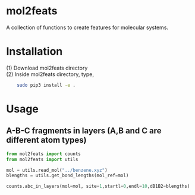 # mol2feats

A collection of functions to create features for molecular systems.


# Installation
(1) Download mol2feats directory </br>
(2) Inside mol2feats directory, type,
```bash
    sudo pip3 install -e .
```

# Usage
## A-B-C fragments in layers (A,B and C are different atom types)

```python
from mol2feats import counts
from mol2feats import utils

mol = utils.read_mol("../benzene.xyz")
blengths = utils.get_bond_lengths(mol_ref=mol)

counts.abc_in_layers(mol=mol, site=1,startl=0,endl=10,dB1B2=blengths)

```
